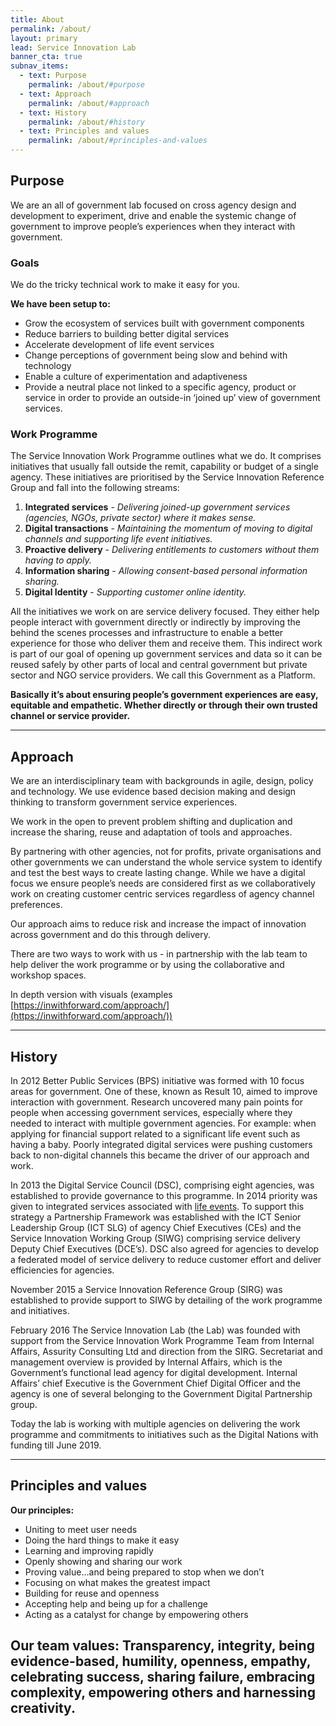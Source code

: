 ```yaml
---
title: About
permalink: /about/
layout: primary
lead: Service Innovation Lab
banner_cta: true
subnav_items:
  - text: Purpose
    permalink: /about/#purpose
  - text: Approach
    permalink: /about/#approach
  - text: History
    permalink: /about/#history
  - text: Principles and values
    permalink: /about/#principles-and-values
---
```


## Purpose

We are an all of government lab focused on cross agency design and development to experiment, drive and enable the systemic change of government to improve people’s experiences when they interact with government.

### Goals
We do the tricky technical work to make it easy for you.

__We have been setup to:__
- Grow the ecosystem of services built with government components 
- Reduce barriers to building better digital services
- Accelerate development of life event services 
- Change perceptions of government being slow and behind with technology 
- Enable a culture of experimentation and adaptiveness
- Provide a neutral place not linked to a specific agency, product or service  in order to provide an outside-in ‘joined up’ view of government services.

### Work Programme
The Service Innovation Work Programme outlines what we do. It comprises initiatives that usually fall outside the remit, capability or budget of a single agency. These initiatives are prioritised by the Service Innovation Reference Group and fall into the following streams:

<ol>
  <li><b>Integrated services</b> - <i>Delivering joined-up government services (agencies, NGOs, private sector) where it makes sense.</i></li>
  <li><b>Digital transactions</b> - <i>Maintaining the momentum of moving to digital channels and supporting life event initiatives.</i></li>
  <li><b>Proactive delivery</b> - <i>Delivering entitlements to customers without them having to apply.</i></li>
  <li><b>Information sharing</b> - <i>Allowing consent-based personal information sharing.</i></li>
  <li><b>Digital Identity</b> - <i>Supporting customer online identity.</i></li>
</ol>

All the initiatives we work on are service delivery focused. They either help people interact with government directly or indirectly by improving the behind the scenes processes and infrastructure to enable a better experience for those who deliver them and receive them. This indirect work is part of our goal of opening up government services and data so it can be reused safely by other parts of local and central government but private sector and NGO service providers. We call this Government as a Platform.

__Basically it’s about ensuring people’s government experiences are easy, equitable and empathetic. Whether directly or through their own trusted channel or service provider.__

-----

## Approach
We are an interdisciplinary team with backgrounds in agile, design, policy and technology. We use evidence based decision making and design thinking to transform government service experiences. 

We work in the open to prevent problem shifting and duplication and increase the sharing, reuse and adaptation of tools and approaches.  

By partnering with other agencies, not for profits, private organisations and other governments we can understand the whole service system to identify and test the best ways to create lasting change. While we have a digital focus we ensure people’s needs are considered first as we collaboratively work on creating customer centric services regardless of agency channel preferences. 
 
Our approach aims to reduce risk and increase the impact of innovation across government and do this through delivery.

There are two ways to work with us - in partnership with the lab team to help deliver the work programme or by using the collaborative and workshop spaces.   

In depth version with visuals (examples [https://inwithforward.com/approach/](https://inwithforward.com/approach/))

-----

## History
In 2012 Better Public Services (BPS) initiative was formed with 10 focus areas for government. One of these, known as Result 10, aimed to improve interaction with government. Research uncovered many pain points for people when accessing government services, especially where they needed to interact with multiple government agencies. For example: when applying for financial support related to a significant life event such as having a baby. Poorly integrated digital services were pushing customers back to non-digital channels this became the driver of our approach and work. 

In 2013 the Digital Service Council (DSC), comprising eight agencies, was established to provide governance to this programme. In 2014 priority was given to integrated services associated with [life events](https://www.ict.govt.nz/programmes-and-initiatives/government-service-innovation/result-10/research-exec-intro-methodology-concl/frequency-of-use-and-life-events/). To support this strategy a Partnership Framework was established with the ICT Senior Leadership Group (ICT SLG) of agency Chief Executives (CEs) and the Service Innovation Working Group (SIWG) comprising service delivery Deputy Chief Executives (DCE’s). DSC also agreed for agencies to develop a federated model of service delivery to reduce customer effort and deliver efficiencies for agencies.

November 2015 a Service Innovation Reference Group (SIRG) was established to provide support to SIWG by detailing of the work programme and initiatives.

February 2016 The Service Innovation Lab (the Lab) was founded with support from the Service Innovation Work Programme Team from Internal Affairs, Assurity Consulting Ltd and direction from the SIRG. Secretariat and management overview is provided by Internal Affairs, which is the Government’s functional lead agency for digital development. Internal Affairs’ chief Executive is the Government Chief Digital Officer and the agency is one of several belonging to the Government Digital Partnership group.

Today the lab is working with multiple agencies on delivering the work programme and commitments to initiatives such as the Digital Nations with funding till June 2019.

-----

## Principles and values
__Our principles:__
- Uniting to meet user needs
- Doing the hard things to make it easy
- Learning and improving rapidly
- Openly showing and sharing our work
- Proving value…and being prepared to stop when we don’t
- Focusing on what makes the greatest impact
- Building for reuse and openness
- Accepting help and being up for a challenge
- Acting as a catalyst for change by empowering others

__Our team values:__
Transparency, integrity, being evidence-based, humility, openness, empathy, celebrating success, sharing failure, embracing complexity, empowering others and harnessing creativity.
---